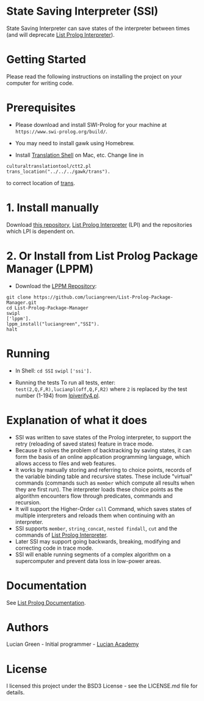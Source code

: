 # State Saving Interpreter (SSI)

State Saving Interpreter can save states of the interpreter between times (and will deprecate <a href="https://github.com/luciangreen/listprologinterpreter">List Prolog Interpreter</a>).

# Getting Started

Please read the following instructions on installing the project on your computer for writing code.

# Prerequisites

* Please download and install SWI-Prolog for your machine at `https://www.swi-prolog.org/build/`.

* You may need to install gawk using Homebrew.

* Install <a href="https://github.com/soimort/translate-shell">Translation Shell</a> on Mac, etc.
Change line in
```
culturaltranslationtool/ctt2.pl
trans_location("../../../gawk/trans").
```
to correct location of <a href="https://github.com/soimort/translate-shell">trans</a>.

# 1. Install manually

Download <a href="http://github.com/luciangreen/SSI/">this repository</a>, <a href="http://github.com/luciangreen/listprologinterpreter/">List Prolog Interpreter</a> (LPI) and the repositories which LPI is dependent on.

# 2. Or Install from List Prolog Package Manager (LPPM)

* Download the <a href="https://github.com/luciangreen/List-Prolog-Package-Manager">LPPM Repository</a>:

```
git clone https://github.com/luciangreen/List-Prolog-Package-Manager.git
cd List-Prolog-Package-Manager
swipl
['lppm'].
lppm_install("luciangreen","SSI").
halt
```

# Running

* In Shell:
`cd SSI`
`swipl`
`['ssi'].`    

* Running the tests
To run all tests, enter:
`test(2,Q,F,R),lucianpl(off,Q,F,R2)`
where `2` is replaced by the test number (1-194) from <a href="https://github.com/luciangreen/listprologinterpreter/blob/master/lpiverify4.pl">lpiverify4.pl</a>.

# Explanation of what it does

* SSI was written to save states of the Prolog interpreter, to support the retry (reloading of saved states) feature in trace mode. 
* Because it solves the problem of backtracking by saving states, it can form the basis of an online application programming language, which allows access to files and web features.
* It works by manually storing and referring to choice points, records of the variable binding table and recursive states. These include "virtual" commands (commands such as `member` which compute all results when they are first run). The interpreter loads these choice points as the algorithm encounters flow through predicates, commands and recursion.
* It will support the Higher-Order `call` Command, which saves states of multiple interpreters and reloads them when continuing with an interpreter.
* SSI supports `member`, `string_concat`, `nested findall`, `cut` and the commands of <a href="https://github.com/luciangreen/listprologinterpreter/blob/master/LPI_docs.md">List Prolog Interpreter</a>.
* Later SSI may support going backwards, breaking, modifying and correcting code in trace mode.
* SSI will enable running segments of a complex algorithm on a supercomputer and prevent data loss in low-power areas.

# Documentation

See <a href="https://github.com/luciangreen/listprologinterpreter/blob/master/LPI_docs.md">List Prolog Documentation</a>.

# Authors

Lucian Green - Initial programmer - <a href="https://www.lucianacademy.com/">Lucian Academy</a>

# License

I licensed this project under the BSD3 License - see the LICENSE.md file for details.
